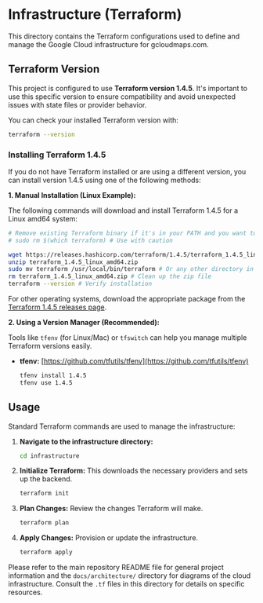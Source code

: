 # Infrastructure (Terraform)

This directory contains the Terraform configurations used to define and manage the Google Cloud infrastructure for gcloudmaps.com.

## Terraform Version

This project is configured to use **Terraform version 1.4.5**. It's important to use this specific version to ensure compatibility and avoid unexpected issues with state files or provider behavior.

You can check your installed Terraform version with:
```bash
terraform --version
```

### Installing Terraform 1.4.5

If you do not have Terraform installed or are using a different version, you can install version 1.4.5 using one of the following methods:

**1. Manual Installation (Linux Example):**

The following commands will download and install Terraform 1.4.5 for a Linux amd64 system:

```bash
# Remove existing Terraform binary if it's in your PATH and you want to replace it
# sudo rm $(which terraform) # Use with caution

wget https://releases.hashicorp.com/terraform/1.4.5/terraform_1.4.5_linux_amd64.zip
unzip terraform_1.4.5_linux_amd64.zip
sudo mv terraform /usr/local/bin/terraform # Or any other directory in your PATH
rm terraform_1.4.5_linux_amd64.zip # Clean up the zip file
terraform --version # Verify installation
```
For other operating systems, download the appropriate package from the [Terraform 1.4.5 releases page](https://releases.hashicorp.com/terraform/1.4.5/).

**2. Using a Version Manager (Recommended):**

Tools like `tfenv` (for Linux/Mac) or `tfswitch` can help you manage multiple Terraform versions easily.

*   **tfenv:** [https://github.com/tfutils/tfenv](https://github.com/tfutils/tfenv)
    ```bash
    tfenv install 1.4.5
    tfenv use 1.4.5
    ```

## Usage

Standard Terraform commands are used to manage the infrastructure:

1.  **Navigate to the infrastructure directory:**
    ```bash
    cd infrastructure
    ```
2.  **Initialize Terraform:**
    This downloads the necessary providers and sets up the backend.
    ```bash
    terraform init
    ```
3.  **Plan Changes:**
    Review the changes Terraform will make.
    ```bash
    terraform plan
    ```
4.  **Apply Changes:**
    Provision or update the infrastructure.
    ```bash
    terraform apply
    ```

Please refer to the main repository README file for general project information and the `docs/architecture/` directory for diagrams of the cloud infrastructure. Consult the `.tf` files in this directory for details on specific resources.